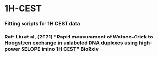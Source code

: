 # 1H-CEST
### Fitting scripts for 1H CEST data

### Ref: Liu et al, (2021) "Rapid measurement of Watson-Crick to Hoogsteen exchange in unlabeled DNA duplexes using high-power SELOPE imino 1H CEST" BioRxiv


